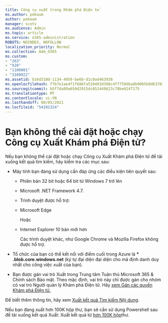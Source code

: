 ```yaml
---
title: Công cụ xuất trong Khám phá Điện tử
ms.author: pebaum
author: pebaum
manager: scotv
ms.audience: Admin
ms.topic: article
ms.service: o365-administration
ROBOTS: NOINDEX, NOFOLLOW
localization_priority: Normal
ms.collection: Adm_O365
ms.custom:
- "263"
- "928"
- "1100001"
- "3100022"
ms.assetid: b16d310d-1134-4959-be68-d1c0ad463930
ms.openlocfilehash: f7b7e1ae4f1f686fa510403d398c4ff750dbadb9065b8d63701a927eeac52d9b
ms.sourcegitcommit: b5f7da89a650d2915dc652449623c78be6247175
ms.translationtype: MT
ms.contentlocale: vi-VN
ms.lasthandoff: 08/05/2021
ms.locfileid: "54101324"
---
```

# <a name="cant-install-or-run-the-ediscovery-export-tool"></a>Bạn không thể cài đặt hoặc chạy Công cụ Xuất Khám phá Điện tử?

Nếu bạn không thể cài đặt hoặc chạy Công cụ Xuất Khám phá Điện tử để tải xuống kết quả tìm kiếm, hãy kiểm tra các mục sau:
  
- Máy tính bạn đang sử dụng cần đáp ứng các điều kiện tiên quyết sau:

  - Phiên bản 32 bit hoặc 64 bit từ Windows 7 trở lên

  - Microsoft .NET Framework 4.7.

  - Trình duyệt được hỗ trợ:

  - Microsoft Edge

    Hoặc

  - Internet Explorer 10 bản mới hơn

    Các trình duyệt khác, như Google Chrome và Mozilla Firefox không được hỗ trợ.

- Tổ chức của bạn có thể kết nối với điểm cuối trong Azure là **\* .blob.core.windows.net** (ký tự đại diện đại diện cho mã định danh duy nhất cho công việc xuất của bạn).

- Bạn được gán vai trò Xuất trong Trung tâm Tuân thủ Microsoft 365 &amp; Chính sách Bảo mật. Theo mặc định, vai trò này chỉ được gán cho nhóm có vai trò Người quản lý Khám phá Điện tử. Hãy [xem Gán các quyền Khám phá Điện tử.](https://docs.microsoft.com/microsoft-365/compliance/assign-ediscovery-permissions)

Để biết thêm thông tin, hãy xem [Xuất kết quả Tìm kiếm Nội dung](https://docs.microsoft.com/microsoft-365/compliance/export-search-results).

Nếu bạn đang xuất hơn 100K hộp thư, bạn sẽ cần sử dụng Powershell sau để tải xuống kết quả Xuất: Xuất kết quả từ  [hơn 100K hộp](https://docs.microsoft.com/microsoft-365/compliance/export-search-results?view=o365-worldwide%23exporting-results-from-more-than-100000-mailboxes)thư.